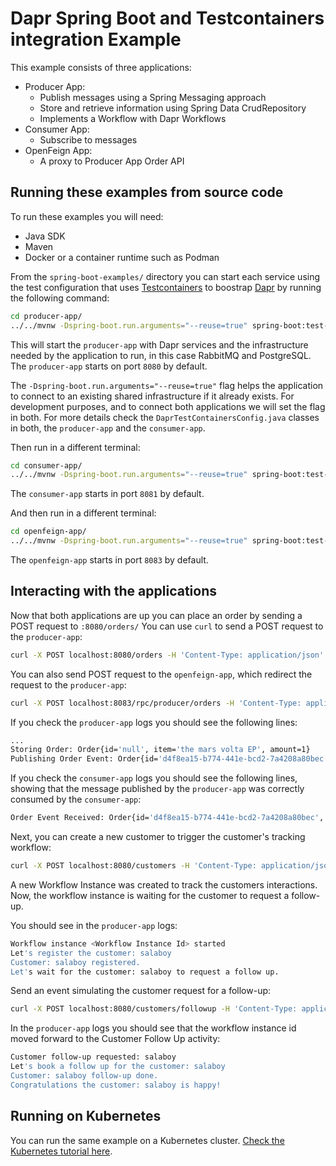 # Dapr Spring Boot and Testcontainers integration Example

This example consists of three applications:
- Producer App: 
  - Publish messages using a Spring Messaging approach 
  - Store and retrieve information using Spring Data CrudRepository 
  - Implements a Workflow with Dapr Workflows
- Consumer App:
  - Subscribe to messages
- OpenFeign App:
  - A proxy to Producer App Order API

## Running these examples from source code

To run these examples you will need: 
- Java SDK
- Maven
- Docker or a container runtime such as Podman

From the `spring-boot-examples/` directory you can start each service using the test configuration that uses 
[Testcontainers](https://testcontainers.com) to boostrap [Dapr](https://dapr.io) by running the following command: 

<!-- STEP
name: Run Demo Producer Service
match_order: none
output_match_mode: substring
expected_stdout_lines:
- 'Started ProducerApplication'
background: true
expected_return_code: 143
sleep: 30
timeout_seconds: 75
-->
<!-- Timeout for above service must be more than sleep + timeout for the client-->

```sh
cd producer-app/
../../mvnw -Dspring-boot.run.arguments="--reuse=true" spring-boot:test-run
```

<!-- END_STEP -->

This will start the `producer-app` with Dapr services and the infrastructure needed by the application to run, 
in this case RabbitMQ and PostgreSQL. The `producer-app` starts on port `8080` by default.

The `-Dspring-boot.run.arguments="--reuse=true"` flag helps the application to connect to an existing shared 
infrastructure if it already exists. For development purposes, and to connect both applications we will set the flag
in both. For more details check the `DaprTestContainersConfig.java` classes in both, the `producer-app` and the `consumer-app`.

Then run in a different terminal:

<!-- STEP
name: Run Demo Consumer Service
match_order: none
output_match_mode: substring
expected_stdout_lines:
- 'Started ConsumerApplication'
background: true
expected_return_code: 143
sleep: 30
timeout_seconds: 45
-->
<!-- Timeout for above service must be more than sleep + timeout for the client-->

```sh
cd consumer-app/
../../mvnw -Dspring-boot.run.arguments="--reuse=true" spring-boot:test-run
```

<!-- END_STEP -->
The `consumer-app` starts in port `8081` by default.

And then run in a different terminal:

<!-- STEP
name: Run Demo OpenFeign Service
match_order: none
output_match_mode: substring
expected_stdout_lines:
- 'Started OpenFeignApplication'
background: true
expected_return_code: 143
sleep: 30
timeout_seconds: 45
-->
<!-- Timeout for above service must be more than sleep + timeout for the client-->

```sh
cd openfeign-app/
../../mvnw -Dspring-boot.run.arguments="--reuse=true" spring-boot:test-run
```

<!-- END_STEP -->
The `openfeign-app` starts in port `8083` by default.

## Interacting with the applications

Now that both applications are up you can place an order by sending a POST request to `:8080/orders/`
You can use `curl` to send a POST request to the `producer-app`: 


<!-- STEP
name: Send POST request to Producer App
match_order: none
output_match_mode: substring
expected_stdout_lines:
- 'Order Stored and Event Published'
background: true
sleep: 1
timeout_seconds: 2
-->
<!-- Timeout for above service must be more than sleep + timeout for the client-->

```sh
curl -X POST localhost:8080/orders -H 'Content-Type: application/json' -d '{ "item": "the mars volta EP", "amount": 1 }'
```

<!-- END_STEP -->

You can also send POST request to the `openfeign-app`, which redirect the request to the `producer-app`:

<!-- STEP
name: Send POST request to Producer App from OpenFeign App
match_order: none
output_match_mode: substring
expected_stdout_lines:
- 'Order Stored and Event Published'
background: true
sleep: 1
timeout_seconds: 2
-->
<!-- Timeout for above service must be more than sleep + timeout for the client-->

```sh
curl -X POST localhost:8083/rpc/producer/orders -H 'Content-Type: application/json' -d '{ "item": "the mars volta EP", "amount": 1 }'
```

<!-- END_STEP -->


If you check the `producer-app` logs you should see the following lines: 

```bash
...
Storing Order: Order{id='null', item='the mars volta EP', amount=1}
Publishing Order Event: Order{id='d4f8ea15-b774-441e-bcd2-7a4208a80bec', item='the mars volta EP', amount=1}

```

If you check the `consumer-app` logs you should see the following lines, showing that the message 
published by the `producer-app` was correctly consumed by the `consumer-app`:

```bash
Order Event Received: Order{id='d4f8ea15-b774-441e-bcd2-7a4208a80bec', item='the mars volta EP', amount=1}
```

Next, you can create a new customer to trigger the customer's tracking workflow: 

<!-- STEP
name: Start Customer Workflow
match_order: none
output_match_mode: substring
expected_stdout_lines:
- 'New Workflow Instance created for Customer'
background: true
sleep: 1
timeout_seconds: 2
-->
<!-- Timeout for above service must be more than sleep + timeout for the client-->

```sh
curl -X POST localhost:8080/customers -H 'Content-Type: application/json' -d '{ "customerName": "salaboy" }'
```

<!-- END_STEP -->

 
A new Workflow Instance was created to track the customers interactions. Now, the workflow instance
is waiting for the customer to request a follow-up. 

You should see in the `producer-app` logs: 

```bash
Workflow instance <Workflow Instance Id> started
Let's register the customer: salaboy
Customer: salaboy registered.
Let's wait for the customer: salaboy to request a follow up.
```

Send an event simulating the customer request for a follow-up:

<!-- STEP
name: Emit Customer Follow-up event
match_order: none
output_match_mode: substring
expected_stdout_lines:
- 'Customer Follow-up requested'
background: true
sleep: 1
timeout_seconds: 5
-->
<!-- Timeout for above service must be more than sleep + timeout for the client-->

```sh
curl -X POST localhost:8080/customers/followup -H 'Content-Type: application/json' -d '{ "customerName": "salaboy" }'
```

<!-- END_STEP -->

In the `producer-app` logs you should see that the workflow instance id moved forward to the Customer Follow Up activity: 

```bash
Customer follow-up requested: salaboy
Let's book a follow up for the customer: salaboy
Customer: salaboy follow-up done.
Congratulations the customer: salaboy is happy!
```

## Running on Kubernetes

You can run the same example on a Kubernetes cluster. [Check the Kubernetes tutorial here](kubernetes/README.md).
